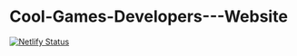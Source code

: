 # Cool-Games-Developers---Website


[![Netlify Status](https://api.netlify.com/api/v1/badges/3a41998f-3e53-4d2c-a784-3adcc0ba4233/deploy-status)](https://app.netlify.com/sites/cgd/deploys)
